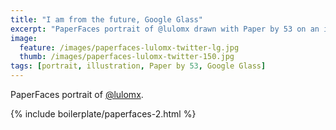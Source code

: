 ```yaml
---
title: "I am from the future, Google Glass"
excerpt: "PaperFaces portrait of @lulomx drawn with Paper by 53 on an iPad."
image: 
  feature: /images/paperfaces-lulomx-twitter-lg.jpg
  thumb: /images/paperfaces-lulomx-twitter-150.jpg
tags: [portrait, illustration, Paper by 53, Google Glass]
---
```


PaperFaces portrait of [@lulomx](http://twitter.com/lulomx).

{% include boilerplate/paperfaces-2.html %}